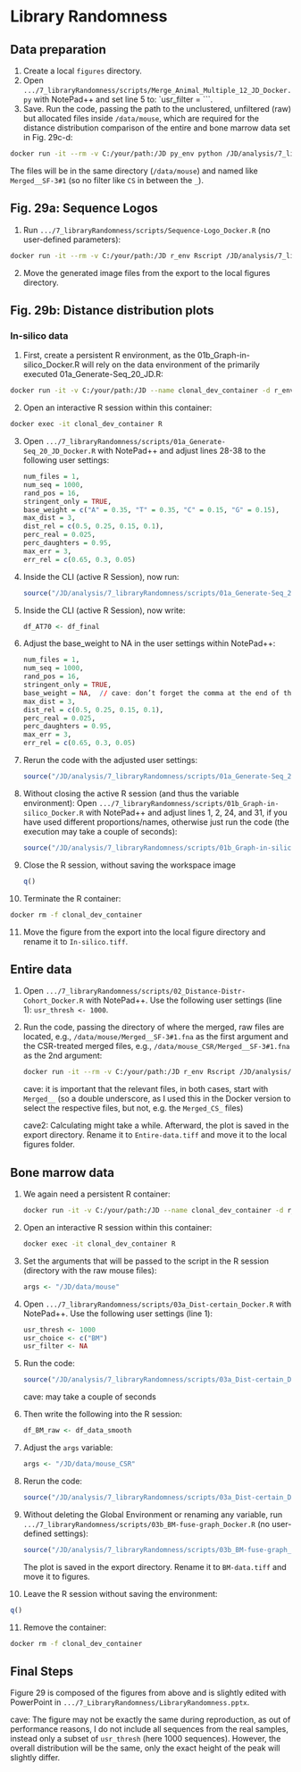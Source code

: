 # Library Randomness

## Data preparation

1. Create a local `figures` directory.
2. Open `.../7_libraryRandomness/scripts/Merge_Animal_Multiple_12_JD_Docker.py` with NotePad++ and set line 5 to: `usr_filter = ```.
3. Save. Run the code, passing the path to the unclustered, unfiltered (raw) but allocated files inside `/data/mouse`, which are required for the distance distribution comparison of the entire and bone marrow data set in Fig. 29c-d:

```sh
docker run -it --rm -v C:/your/path:/JD py_env python /JD/analysis/7_libraryRandomness/scripts/Merge_Animal_Multiple_12_JD_Docker.py /JD/data/mouse
```

The files will be in the same directory (`/data/mouse`) and named like `Merged__SF-3#1` (so no filter like `CS` in between the `_`).

## Fig. 29a: Sequence Logos

1. Run `.../7_libraryRandomness/scripts/Sequence-Logo_Docker.R` (no user-defined parameters):

```sh
docker run -it --rm -v C:/your/path:/JD r_env Rscript /JD/analysis/7_libraryRandomness/scripts/Sequence-Logo_Docker.R
```

2. Move the generated image files from the export to the local figures directory.

## Fig. 29b: Distance distribution plots

### In-silico data

1. First, create a persistent R environment, as the 01b_Graph-in-silico_Docker.R will rely on the data environment of the primarily executed 01a_Generate-Seq_20_JD.R:

```sh
docker run -it -v C:/your/path:/JD --name clonal_dev_container -d r_env tail -f /dev/null
```

2. Open an interactive R session within this container:

```sh
docker exec -it clonal_dev_container R
```

3. Open `.../7_libraryRandomness/scripts/01a_Generate-Seq_20_JD_Docker.R` with NotePad++ and adjust lines 28-38 to the following user settings:

   ```r
   num_files = 1,
   num_seq = 1000,
   rand_pos = 16,
   stringent_only = TRUE,
   base_weight = c("A" = 0.35, "T" = 0.35, "C" = 0.15, "G" = 0.15),
   max_dist = 3,
   dist_rel = c(0.5, 0.25, 0.15, 0.1),
   perc_real = 0.025,
   perc_daughters = 0.95,
   max_err = 3,
   err_rel = c(0.65, 0.3, 0.05)
   ```

4. Inside the CLI (active R Session), now run:

   ```r
   source("/JD/analysis/7_libraryRandomness/scripts/01a_Generate-Seq_20_JD_Docker.R")
   ```

5. Inside the CLI (active R Session), now write:

   ```r
   df_AT70 <- df_final
   ```

6. Adjust the base_weight to NA in the user settings within NotePad++:

   ```r
   num_files = 1,
   num_seq = 1000,
   rand_pos = 16,
   stringent_only = TRUE,
   base_weight = NA,  // cave: don’t forget the comma at the end of the line!
   max_dist = 3,
   dist_rel = c(0.5, 0.25, 0.15, 0.1),
   perc_real = 0.025,
   perc_daughters = 0.95,
   max_err = 3,
   err_rel = c(0.65, 0.3, 0.05)
   ```

7. Rerun the code with the adjusted user settings:

   ```r
   source("/JD/analysis/7_libraryRandomness/scripts/01a_Generate-Seq_20_JD_Docker.R")
   ```

8. Without closing the active R session (and thus the variable environment): Open `.../7_libraryRandomness/scripts/01b_Graph-in-silico_Docker.R` with NotePad++ and adjust lines 1, 2, 24, and 31, if you have used different proportions/names, otherwise just run the code (the execution may take a couple of seconds):

   ```r
   source("/JD/analysis/7_libraryRandomness/scripts/01b_Graph-in-silico_Docker.R")
   ```

9. Close the R session, without saving the workspace image

   ```r
   q()
   ```

10. Terminate the R container:

   ```sh
   docker rm -f clonal_dev_container 
   ```

11. Move the figure from the export into the local figure directory and rename it to `In-silico.tiff`.

## Entire data

1. Open `.../7_libraryRandomness/scripts/02_Distance-Distr-Cohort_Docker.R` with NotePad++. Use the following user settings (line 1): `usr_thresh <- 1000`.
2. Run the code, passing the directory of where the merged, raw files are located, e.g., `/data/mouse/Merged__SF-3#1.fna` as the first argument and the CSR-treated merged files, e.g., `/data/mouse_CSR/Merged__SF-3#1.fna` as the 2nd argument:

   ```sh
   docker run -it --rm -v C:/your/path:/JD r_env Rscript /JD/analysis/7_libraryRandomness/scripts/02_Distance-Distr-Cohort_Docker.R /JD/data/mouse /JD/data/mouse_CSR
   ```

   cave: it is important that the relevant files, in both cases, start with `Merged__` (so a double underscore, as I used this in the Docker version to select the respective files, but not, e.g. the `Merged_CS_` files)

   cave2: Calculating might take a while. Afterward, the plot is saved in the export directory. Rename it to `Entire-data.tiff` and move it to the local figures folder.

## Bone marrow data

1. We again need a persistent R container:

   ```sh
   docker run -it -v C:/your/path:/JD --name clonal_dev_container -d r_env tail -f /dev/null
   ```

2. Open an interactive R session within this container:

   ```sh
   docker exec -it clonal_dev_container R
   ```

3. Set the arguments that will be passed to the script in the R session (directory with the raw mouse files):

   ```r
   args <- "/JD/data/mouse"
   ```

4. Open `.../7_libraryRandomness/scripts/03a_Dist-certain_Docker.R` with NotePad++. Use the following user settings (line 1):

   ```r
   usr_thresh <- 1000
   usr_choice <- c("BM") 
   usr_filter <- NA
   ```

5. Run the code:

   ```r
   source("/JD/analysis/7_libraryRandomness/scripts/03a_Dist-certain_Docker.R")
   ```

   cave: may take a couple of seconds

6. Then write the following into the R session:

   ```r
   df_BM_raw <- df_data_smooth
   ```

7. Adjust the `args` variable:

   ```r
   args <- "/JD/data/mouse_CSR"
   ```

8. Rerun the code:

   ```r
   source("/JD/analysis/7_libraryRandomness/scripts/03a_Dist-certain_Docker.R")
   ```

9. Without deleting the Global Environment or renaming any variable, run `.../7_libraryRandomness/scripts/03b_BM-fuse-graph_Docker.R` (no user-defined settings):

   ```r
   source("/JD/analysis/7_libraryRandomness/scripts/03b_BM-fuse-graph_Docker.R")
   ```

   The plot is saved in the export directory. Rename it to `BM-data.tiff` and move it to figures.

10. Leave the R session without saving the environment:

   ```r
   q()
   ```

11. Remove the container:

   ```sh
   docker rm -f clonal_dev_container 
   ```

## Final Steps

Figure 29 is composed of the figures from above and is slightly edited with PowerPoint in `.../7_LibraryRandomness/LibraryRandomness.pptx`.

cave: The figure may not be exactly the same during reproduction, as out of performance reasons, I do not include all sequences from the real samples, instead only a subset of `usr_thresh` (here 1000 sequences). However, the overall distribution will be the same, only the exact height of the peak will slightly differ.
